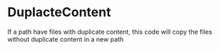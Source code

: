 # DuplacteContent
If a path have files with duplicate content, this code will copy the files without duplicate content in a new path